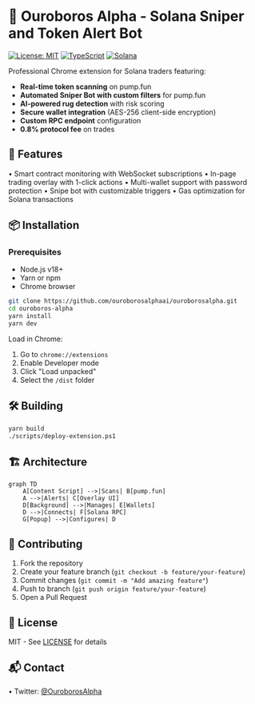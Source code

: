 # 🐍 Ouroboros Alpha - Solana Sniper and Token Alert Bot
[![License: MIT](https://img.shields.io/badge/License-MIT-yellow.svg)](https://opensource.org/licenses/MIT)
[![TypeScript](https://img.shields.io/badge/TypeScript-4.9.5-blue.svg)](https://www.typescriptlang.org/)
[![Solana](https://img.shields.io/badge/Solana-1.16.8-purple.svg)](https://solana.com/)

Professional Chrome extension for Solana traders featuring:
- **Real-time token scanning** on pump.fun
- **Automated Sniper Bot with custom filters** for pump.fun
- **AI-powered rug detection** with risk scoring
- **Secure wallet integration** (AES-256 client-side encryption)
- **Custom RPC endpoint** configuration
- **0.8% protocol fee** on trades

## 🚀 Features
• Smart contract monitoring with WebSocket subscriptions
• In-page trading overlay with 1-click actions
• Multi-wallet support with password protection
• Snipe bot with customizable triggers
• Gas optimization for Solana transactions

## 📦 Installation
### Prerequisites
- Node.js v18+
- Yarn or npm
- Chrome browser

```bash
git clone https://github.com/ouroborosalphaai/ouroborosalpha.git
cd ouroboros-alpha
yarn install
yarn dev
```

Load in Chrome:
1. Go to `chrome://extensions`
2. Enable Developer mode
3. Click "Load unpacked"
4. Select the `/dist` folder

## 🛠 Building
```bash
yarn build
./scripts/deploy-extension.ps1
```

## 🏗 Architecture
```mermaid
graph TD
    A[Content Script] -->|Scans| B[pump.fun]
    A -->|Alerts| C[Overlay UI]
    D[Background] -->|Manages| E[Wallets]
    D -->|Connects| F[Solana RPC]
    G[Popup] -->|Configures| D
```

## 🤝 Contributing
1. Fork the repository
2. Create your feature branch (`git checkout -b feature/your-feature`)
3. Commit changes (`git commit -m "Add amazing feature"`)
4. Push to branch (`git push origin feature/your-feature`)
5. Open a Pull Request

## 📜 License
MIT - See [LICENSE](LICENSE) for details

## 📬 Contact
• Twitter: [@OuroborosAlpha](https://twitter.com/OuroborosAlpha)
